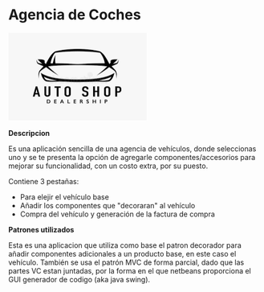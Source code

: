# Agencia de Coches

![alt text](https://github.com/JoseAP89/AgenciaCoches/blob/joseap/src/Resources/logo.png "Logo Empresa")

**Descripcion**

Es una aplicación sencilla de una agencia de vehículos, donde seleccionas uno y se te presenta la opción de agregarle componentes/accesorios para mejorar su funcionalidad, con un costo extra, por su puesto.

Contiene 3 pestañas:
* Para elejir el vehículo base
* Añadir los componentes que "decoraran" al vehículo
* Compra del vehículo y generación de la factura de compra

**Patrones utilizados**

Esta es una aplicacion que utiliza como base el patron decorador para añadir componentes adicionales a un producto base, en este caso el vehículo. También se usa el patrón MVC de forma parcial, dado que las partes VC estan juntadas, por la forma en el que netbeans proporciona el GUI generador de codigo (aka java swing). 





